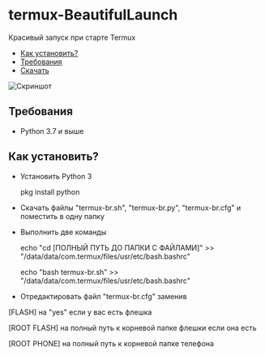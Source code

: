 










# termux-BeautifulLaunch
Красивый запуск при старте Termux

* [Как установить?](#Install)
* [Требования](#Requirements)
* [Скачать](https://github.com/Hell13Cat/termux-BeautifulLaunch/releases)

![Скриншот](https://i.imgur.com/6EMU7do.png)

## <a name="Requirements"></a> Требования

* Python 3.7 и выше

## <a name="Install"></a> Как установить?

* Установить Python 3

	pkg install python

* Скачать файлы "termux-br.sh", "termux-br.py", "termux-br.cfg" и поместить в одну папку

* Выполнить две команды

	echo "cd [ПОЛНЫЙ ПУТЬ ДО ПАПКИ С ФАЙЛАМИ]" >> "/data/data/com.termux/files/usr/etc/bash.bashrc"

	echo "bash termux-br.sh" >> "/data/data/com.termux/files/usr/etc/bash.bashrc"

* Отредактировать файл "termux-br.cfg" заменив

[FLASH] на "yes" если у вас есть флешка

[ROOT FLASH]  на полный путь к корневой папке флешки если она есть

[ROOT PHONE] на полный путь к корневой папке телефона
